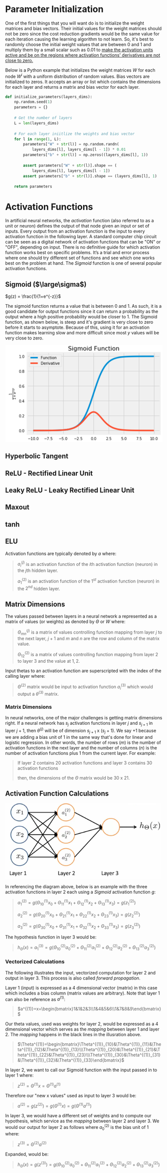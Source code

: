 # Parameter Initialization

One of the first things that you will want do is to initialize the weight matrices and bias vectors. Their initial values for the weight matrices should not be zero since the cost reduction gradients would be the same value for each iteration causing the learning algorithm to not learn. So, it's best to randomly choose the initial weight values that are between $0$ and $1$ and multiply them by a small scalar such as $0.01$ to <u>make the activation units active and be on the regions where activation functions' derivatives are not close to zero.</u>

Below is a Python example that initializes the weight matrices $W$ for each node $W^i$ with a uniform distribution of random values. Bias vectors are initialized to zeros. It accepts an array or list which contains the dimensions for each layer and returns a matrix and bias vector for each layer.

```python
def initialize_parameters(layers_dims):
    np.random.seed(1)               
    parameters = {}
    
    # Get the number of layers
    L = len(layers_dims)            
    
    # For each layer iniitlize the weights and bias vector
    for l in range(1, L):
        parameters["W" + str(l)] = np.random.randn(
            layers_dims[l], layers_dims[l - 1]) * 0.01
        parameters["b" + str(l)] = np.zeros((layers_dims[l], 1))

        assert parameters["W" + str(l)].shape == (
            layers_dims[l], layers_dims[l - 1])
        assert parameters["b" + str(l)].shape == (layers_dims[l], 1)

    return parameters
```

# Activation Functions

In artificial neural networks, the *activation* function (also referred to as a unit or neuron) defines the output of that node given an input or set of inputs. Every output from an activation function is the input to every activation function in the following layer. A standard computer chip circuit can be seen as a digital network of activation functions that can be "ON" or "OFF", depending on input. There is no definitive guide for which activation function works best on specific problems. It’s a trial and error process where one should try different set of functions and see which one works best on the problem at hand. The *Sigmoid* function is one of several popular activation functions.

## Sigmoid ($\large\sigma$)

$g(z) = \frac{1}{1+e^{-z}}$

The sigmoid function returns a value that is between $0$ and $1$. As such, it is a good candidate for output functions since it can return a probability as the output where a high positive probability would be closer to $1$. The Sigmoid function, as shown below, is steep and it's gradient is very close to zero before it starts to asymptote. Because of this, using it for an activation function makes learning slow and more difficult since most $y$ values will be very close to zero.

![Sigmoid Function](../images/sigmoid-function2.png)

## Hyperbolic Tangent

## ReLU - Rectified Linear Unit

## Leaky ReLU - Leaky Rectified Linear Unit 

## Maxout

## tanh

## ELU

Activation functions are typically denoted by $a$ where:

> $a^{(j)}_i$ is an activation function of the $i$th activation function (neuron) in the $j$th hidden layer.
>
> $a^{(2)}_1$ is an activation function of the $1^{st}$ activation function (neuron) in the $2^{nd}$ hidden layer.

## Matrix Dimensions

The values passed between layers in a neural network a represented as a matrix of values (or weights) as denoted by $\Theta$ or $W$ where:

> $\Theta^{(j)}_{mn}$ is a matrix of values controlling function mapping from layer $j$ to the next layer, $j+1$ and $m$ and $n$ are the row and column of the matrix value.
>
> $\Theta^{(2)}_{12}$ is a matrix of values controlling function mapping from layer $2$ to layer $3$ and the value at $1,2$.

Input thetas to an activation function are superscripted with the index of the calling layer where:

> $\Theta^{(2)}$ matrix would be input to activation function $a^{(3)}_i$ which would output a $\theta^{(3)}$ matrix.

### Matrix Dimensions

In neural networks, one of the major challenges is getting matrix dimensions right. If a neural network has $s_j$ activation functions in layer $j$ and $s_{j+1}$ in layer $j+1$, then $\theta^{(j)}$ will be of dimension $s_{j+1}$ x $(s_j+1)$.  We say $+1$ because we are adding a bias unit of $1$ in the same way that's done for linear and logistic regression. In other words, the number of rows ($m$) is the number of activation functions in the next layer and the number of columns ($n$) is the number of activation functions plus 1 from the current layer. For example:

> If layer $2$ contains $20$ activation functions and layer $3$ contains $30$ activation functions
>
> then, the dimensions of the $\Theta$ matrix would be $30$ x $21$.

## Activation Function Calculations

![Neural Network](../images/neural-network.png)

In referencing the diagram above, below is an example with the three activation functions in layer $2$ each using a *Sigmoid* activation function $g$:

> $a^{(2)}_1=g(\Theta^{(1)}_{10}x_0+\Theta^{(1)}_{11}x_1+\Theta^{(1)}_{12}x_2+\Theta^{(1)}_{13}x_3)=g(z^{(2)}_1)$
>
> $a^{(2)}_2=g(\Theta^{(1)}_{20}x_0+\Theta^{(1)}_{21}x_1+\Theta^{(1)}_{22}x_2+\Theta^{(1)}_{23}x_3)=g(z^{(2)}_2)$
>
> $a^{(2)}_3=g(\Theta^{(1)}_{30}x_0+\Theta^{(1)}_{31}x_1+\Theta^{(1)}_{32}x_2+\Theta^{(1)}_{33}x_3)=g(z^{(2)}_3)$

The hypothesis function in layer $3$ would be:

> $h_\Theta(x)=a^{(3)}_1=g(\Theta^{(2)}_{10}a^{(2)}_0+\Theta^{(2)}_{11}a^{(2)}_1+\Theta^{(2)}_{12}a^{(2)}_2+\Theta^{(2)}_{13}a^{(2)}_3)$

### Vectorized Calculations

The following illustrates the input, vectorized computation for layer 2 and output in layer 3. This process is also called *forward propagation*.

Layer 1 (input) is expressed as a 4 dimensional vector (matrix) in this case which includes a bias column (matrix values are arbitrary). Note that layer 1 can also be reference as $a^{(1)}$:

> $a^{(1)}=x=\begin{bmatrix}1&1&2&3\\1&4&5&6\\1&7&8&9\end{bmatrix}$

Our theta values, used was weights for layer 2, would be expressed as a 4 dimensional vector which serves as the *mapping* between layer 1 and layer 2. The *mapping* happens in the black lines in the illusration above.

> $\Theta^{(1)}=\begin{bmatrix}\Theta^{(1)}_{10}&\Theta^{(1)}_{11}&\Theta^{(1)}_{12}&\Theta^{(1)}_{13}\\\Theta^{(1)}_{20}&\Theta^{(1)}_{21}&\Theta^{(1)}_{22}&\Theta^{(1)}_{23}\\\Theta^{(1)}_{30}&\Theta^{(1)}_{31}&\Theta^{(1)}_{32}&\Theta^{(1)}_{33}\end{bmatrix}$

In layer 2, we want to call our Sigmoid function with the input passed in to layer 1 where:

> $z^{(2)}=\Theta^{(1)}x=\Theta^{(1)}a^{(1)}$

Therefore our "new x values" used as input to layer 3 would be:

> $a^{(2)}=g(z^{(2)})=g(\Theta^{(1)}x)=g(\Theta^{(1)}a^{(1)})$

In layer 3, we would have a different set of weights and to compute our hypothesis, which service as the *mapping* between layer 2 and layer 3. We would our output for layer 2 as follows where $a^{(2)}_0$ is the bias unit of $1$ where:

> $z^{(3)}=\Theta^{(2)}a^{(2)}$

Expanded, would be:

> $h_\Theta(x)=g(z^{(3)})=g(\Theta^{(2)}_{10}a^{(2)}_0+\Theta^{(2)}_{11}a^{(2)}_1+\Theta^{(2)}_{12}a^{(2)}_2+\Theta^{(2)}_{13}a^{(2)}_3)$